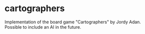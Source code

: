 # cartographers
Implementation of the board game "Cartographers" by Jordy Adan. Possible to include an AI in the future.
